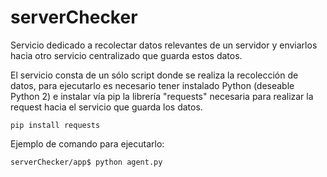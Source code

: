 # serverChecker

Servicio dedicado a recolectar datos relevantes de un servidor y enviarlos hacia otro servicio centralizado que guarda estos datos.

El servicio consta de un sólo script donde se realiza la recolección de datos, para ejecutarlo es necesario tener instalado Python (deseable Python 2) e instalar vía pip la librería "requests" necesaria para realizar la request hacia el servicio que guarda los datos.

`pip install requests` 

Ejemplo de comando para ejecutarlo:

` serverChecker/app$ python agent.py `  
